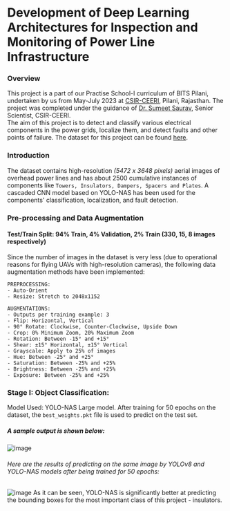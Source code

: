 # Development of Deep Learning Architectures for Inspection and Monitoring of Power Line Infrastructure
### Overview
This project is a part of our Practise School-I curriculum of BITS Pilani, undertaken by us from May-July 2023 at [CSIR-CEERI](https://ceeri.res.in), Pilani, Rajasthan. The project was completed under the guidance of [Dr. Sumeet Saurav](https://ieeexplore.ieee.org/author/37085633251), Senior Scientist, CSIR-CEERI. 
<br/>
The aim of this project is to detect and classify various electrical components in the power grids, localize them, and detect faults and other points of failure. The dataset for this project can be found [here](https://github.com/andreluizbvs/PLAD). 

### Introduction
The dataset contains high-resolution _(5472 x 3648 pixels)_ aerial images of overhead power lines and has about 2500 cumulative instances of components like `Towers, Insulators, Dampers, Spacers and Plates`.
 A cascaded CNN model based on YOLO-NAS has been used for the components' classification, localization, and fault detection.

 ### Pre-processing and Data Augmentation
 #### Test/Train Split: 94% Train, 4% Validation, 2% Train (330, 15, 8 images respectively) 
 Since the number of images in the dataset is very less (due to operational reasons for flying UAVs with high-resolution cameras), the following data augmentation methods have been implemented:
   
    PREPROCESSING:
    - Auto-Orient
    - Resize: Stretch to 2048x1152
    
    AUGMENTATIONS:
    - Outputs per training example: 3
    - Flip: Horizontal, Vertical
    - 90° Rotate: Clockwise, Counter-Clockwise, Upside Down
    - Crop: 0% Minimum Zoom, 20% Maximum Zoom
    - Rotation: Between -15° and +15°
    - Shear: ±15° Horizontal, ±15° Vertical
    - Grayscale: Apply to 25% of images
    - Hue: Between -25° and +25°
    - Saturation: Between -25% and +25%
    - Brightness: Between -25% and +25%
    - Exposure: Between -25% and +25%

  ### Stage I: Object Classification:
  Model Used: YOLO-NAS Large model. After training for 50 epochs on the dataset, the `best_weights.pkt` file is used to predict on the test set.
  ##### A sample output is shown below:

![image](https://drive.google.com/uc?export=view&id=1gNY7mtz5nlOq4sbnQQkfhbyvIitQCos_)

  ###### Here are the results of predicting on the same image by YOLOv8 and YOLO-NAS models after being trained for 50 epochs:
  ![image](https://drive.google.com/uc?export=view&id=1N_1IxDGdBli3C4yxeFWd8rgcXRzPR5D3)
  As it can be seen, YOLO-NAS is significantly better at predicting the bounding boxes for the most important class of this project - insulators.
